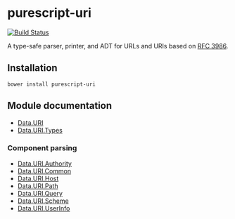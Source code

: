# purescript-uri

[![Build Status](https://travis-ci.org/slamdata/purescript-uri.svg?branch=master)](https://travis-ci.org/slamdata/purescript-uri)

A type-safe parser, printer, and ADT for URLs and URIs based on [RFC 3986](http://tools.ietf.org/html/rfc3986).

## Installation

```
bower install purescript-uri
```

## Module documentation

- [Data.URI](docs/Data.URI.md)
- [Data.URI.Types](docs/Data.URI.Types.md)

### Component parsing

- [Data.URI.Authority](docs/Data.URI.Authority.md)
- [Data.URI.Common](docs/Data.URI.Common.md)
- [Data.URI.Host](docs/Data.URI.Host.md)
- [Data.URI.Path](docs/Data.URI.Path.md)
- [Data.URI.Query](docs/Data.URI.Query.md)
- [Data.URI.Scheme](docs/Data.URI.Scheme.md)
- [Data.URI.UserInfo](docs/Data.URI.UserInfo.md)
